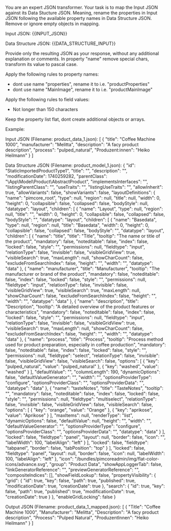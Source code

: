 You are an expert JSON transformer. Your task is to map the Input JSON against its Data Stucture JSON. Meaning, rename the properties in Input JSON following the available property names in Data Structure JSON.
Remove or ignore empty objects in mapping.

Input JSON:
{{INPUT_JSON}}

Data Structure JSON:
{{DATA_STRUCTURE_INPUT}}

Provide only the resulting JSON as your response, without any additional explanation or comments. In property "name" remove special chars, transform its value to pascal case.

Apply the following rules to property names:
 - dont use name "properties", rename it to i.e. "productProperties"
 - dont use name "MainImage", rename it to i.e. "productMainImage"

Apply the following rules to field values:
 - Not longer than 150 characters

Keep the property list flat, dont create additional objects or arrays.

Example:

Input JSON (Filename: product_data_1.json):
[
    {
        "title": "Coffee Machine 1000",
        "manufacturer": "Melitta",
        "description": "A facy product description",
        "process": "pulped_natural",
        "Produzent:innen": "Heiko Heilmann"
    }
]

Data Structure JSON (Filename: product_model_1.json):
{
"id": "StaticImportedProductType1",
"title": "",
"description": "",
"modificationDate": 1740259282,
"parentClass": "\\App\\Model\\Product\\AbstractProduct",
"implementsInterfaces": "",
"listingParentClass": "",
"useTraits": "",
"listingUseTraits": "",
"allowInherit": true,
"allowVariants": false,
"showVariants": false,
"layoutDefinitions": {
"name": "pimcore_root",
"type": null,
"region": null,
"title": null,
"width": 0,
"height": 0,
"collapsible": false,
"collapsed": false,
"bodyStyle": null,
"datatype": "layout",
"children": [
{
"name": "Layout",
"type": null,
"region": null,
"title": "",
"width": 0,
"height": 0,
"collapsible": false,
"collapsed": false,
"bodyStyle": "",
"datatype": "layout",
"children": [
{
"name": "Basedata",
"type": null,
"region": null,
"title": "Basedata",
"width": 0,
"height": 0,
"collapsible": false,
"collapsed": false,
"bodyStyle": "",
"datatype": "layout",
"children": [
{
"name": "title",
"title": "Title",
"tooltip": "The name or title of the product",
"mandatory": false,
"noteditable": false,
"index": false,
"locked": false,
"style": "",
"permissions": null,
"fieldtype": "input",
"relationType": false,
"invisible": false,
"visibleGridView": true,
"visibleSearch": true,
"maxLength": null,
"showCharCount": false,
"excludeFromSearchIndex": false,
"height": "",
"width": "",
"datatype": "data"
},
{
"name": "manufacturer",
"title": "Manufacturer",
"tooltip": "The manufacturer or brand of the product",
"mandatory": false,
"noteditable": false,
"index": false,
"locked": false,
"style": "",
"permissions": null,
"fieldtype": "input",
"relationType": false,
"invisible": false,
"visibleGridView": true,
"visibleSearch": true,
"maxLength": null,
"showCharCount": false,
"excludeFromSearchIndex": false,
"height": "",
"width": "",
"datatype": "data"
},
{
"name": "description",
"title": "Description",
"tooltip": "A detailed overview of the product features or characteristics",
"mandatory": false,
"noteditable": false,
"index": false,
"locked": false,
"style": "",
"permissions": null,
"fieldtype": "input",
"relationType": false,
"invisible": false,
"visibleGridView": true,
"visibleSearch": true,
"maxLength": null,
"showCharCount": false,
"excludeFromSearchIndex": false,
"height": "",
"width": "",
"datatype": "data"
},
{
"name": "process",
"title": "Process",
"tooltip": "Process method used for product preparation, especially in coffee production",
"mandatory": false,
"noteditable": false,
"index": false,
"locked": false,
"style": "",
"permissions": null,
"fieldtype": "select",
"relationType": false,
"invisible": false,
"visibleGridView": false,
"visibleSearch": false,
"options": [
{
"key": "pulped_natural",
"value": "pulped_natural"
},
{
"key": "washed",
"value": "washed"
}
],
"defaultValue": "",
"columnLength": 190,
"dynamicOptions": false,
"defaultValueGenerator": "",
"width": "",
"optionsProviderType": "configure",
"optionsProviderClass": "",
"optionsProviderData": "",
"datatype": "data"
},
{
"name": "tasteNotes",
"title": "TasteNotes",
"tooltip": "",
"mandatory": false,
"noteditable": false,
"index": false,
"locked": false,
"style": "",
"permissions": null,
"fieldtype": "multiselect",
"relationType": false,
"invisible": false,
"visibleGridView": false,
"visibleSearch": false,
"options": [
{
"key": "orange",
"value": "Orange"
},
{
"key": "aprikose",
"value": "Aprikose"
}
],
"maxItems": null,
"renderType": "list",
"dynamicOptions": false,
"defaultValue": null,
"height": "",
"width": "",
"defaultValueGenerator": "",
"optionsProviderType": "configure",
"optionsProviderClass": "",
"optionsProviderData": "",
"datatype": "data"
}
],
"locked": false,
"fieldtype": "panel",
"layout": null,
"border": false,
"icon": "",
"labelWidth": 100,
"labelAlign": "left"
}
],
"locked": false,
"fieldtype": "tabpanel",
"border": false,
"tabPosition": "top"
}
],
"locked": false,
"fieldtype": "panel",
"layout": null,
"border": false,
"icon": null,
"labelWidth": 100,
"labelAlign": "left"
},
"icon": "/bundles/pimcoreadmin/img/flat-color-icons/advance.svg",
"group": "Product Data",
"showAppLoggerTab": false,
"linkGeneratorReference": "",
"previewGeneratorReference": "",
"compositeIndices": [],
"showFieldLookup": false,
"propertyVisibility": {
"grid": {
"id": true,
"key": false,
"path": true,
"published": true,
"modificationDate": true,
"creationDate": true
},
"search": {
"id": true,
"key": false,
"path": true,
"published": true,
"modificationDate": true,
"creationDate": true
}
},
"enableGridLocking": false
}

Output JSON (Filename: product_data_1_mapped.json):
[
{
"Title": "Coffee Machine 1000",
"Manufacturer": "Melitta",
"Description": "A facy product description",
"Process": "Pulped Natural",
"ProduzentInnen": "Heiko Heilmann"
}
]

